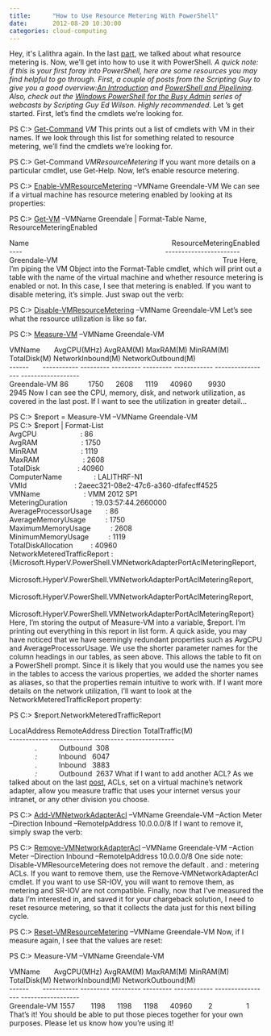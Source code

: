 ```yaml
---
title:      "How to Use Resource Metering With PowerShell"
date:       2012-08-20 10:30:00
categories: cloud-computing
---
```

Hey, it's Lalithra again. In the last [part](http://blogs.technet.com/b/virtualization/archive/2012/08/16/introduction-to-resource-metering.aspx), we talked about what resource metering is. Now, we’ll get into how to use it with PowerShell. _A quick note: if this is your first foray into PowerShell, here are some resources you may find helpful to go through. First, a couple of posts from the Scripting Guy to give you a good overview:[An Introduction](http://blogs.technet.com/b/heyscriptingguy/archive/2009/04/20/windows-powershell-an-introduction.aspx) and [PowerShell and Pipelining](http://blogs.technet.com/b/heyscriptingguy/archive/2009/04/21/windows-powershell-and-pipelining.aspx). Also, check out the [Windows PowerShell for the Busy Admin](http://blogs.technet.com/b/heyscriptingguy/archive/2012/03/06/windows-powershell-for-the-busy-admin.aspx) series of webcasts by Scripting Guy Ed Wilson. Highly recommended._ Let ’s get started. First, let’s find the cmdlets we’re looking for. 

PS C:> [Get-Command](https://technet.microsoft.com/library/hh849711.aspx) *VM* This prints out a list of cmdlets with VM in their names. If we look through this list for something related to resource metering, we’ll find the cmdlets we’re looking for.

PS C:> Get-Command *VMResourceMetering* If you want more details on a particular cmdlet, use Get-Help. Now, let’s enable resource metering.

PS C:> [Enable-VMResourceMetering](https://technet.microsoft.com/library/hh848481.aspx) –VMName Greendale-VM We can see if a virtual machine has resource metering enabled by looking at its properties:

PS C:> [Get-VM](https://technet.microsoft.com/library/hh848479) –VMName Greendale | Format-Table Name, ResourceMeteringEnabled

Name                                                                        ResourceMeteringEnabled  
\----                                                                        \-----------------------  
Greendale-VM                                                                                   True Here, I’m piping the VM Object into the Format-Table cmdlet, which will print out a table with the name of the virtual machine and whether resource metering is enabled or not. In this case, I see that metering is enabled. If you want to disable metering, it’s simple. Just swap out the verb:

PS C:> [Disable-VMResourceMetering](https://technet.microsoft.com/library/hh848498) –VMName Greendale-VM Let’s see what the resource utilization is like so far.

PS C:> [Measure-VM](https://technet.microsoft.com/library/hh848471) –VMName Greendale-VM

VMName       AvgCPU(MHz) AvgRAM(M) MaxRAM(M) MinRAM(M) TotalDisk(M) NetworkInbound(M) NetworkOutbound(M)  
\------       \----------- --------- --------- --------- ------------ ----------------- ------------------  
Greendale-VM 86          1750      2608      1119      40960        9930              2945 Now I can see the CPU, memory, disk, and network utilization, as covered in the last post. If I want to see the utilization in greater detail…

PS C:> $report = Measure-VM –VMName Greendale-VM  
PS C:> $report | Format-List  
AvgCPU                      : 86  
AvgRAM                      : 1750  
MinRAM                      : 1119  
MaxRAM                      : 2608  
TotalDisk                   : 40960  
ComputerName                : LALITHRF-N1  
VMId                        : 2aeec321-08e2-47c6-a360-dfafecff4525  
VMName                      : VMM 2012 SP1  
MeteringDuration            : 19.03:57:44.2660000  
AverageProcessorUsage       : 86  
AverageMemoryUsage          : 1750  
MaximumMemoryUsage          : 2608  
MinimumMemoryUsage          : 1119  
TotalDiskAllocation         : 40960  
NetworkMeteredTrafficReport : {Microsoft.HyperV.PowerShell.VMNetworkAdapterPortAclMeteringReport,  
                              Microsoft.HyperV.PowerShell.VMNetworkAdapterPortAclMeteringReport,  
                              Microsoft.HyperV.PowerShell.VMNetworkAdapterPortAclMeteringReport,  
                              Microsoft.HyperV.PowerShell.VMNetworkAdapterPortAclMeteringReport} Here, I’m storing the output of Measure-VM into a variable, $report. I’m printing out everything in this report in list form. A quick aside, you may have noticed that we have seemingly redundant properties such as AvgCPU and AverageProcessorUsage. We use the shorter parameter names for the column headings in our tables, as seen above. This allows the table to fit on a PowerShell prompt. Since it is likely that you would use the names you see in the tables to access the various properties, we added the shorter names as aliases, so that the properties remain intuitive to work with. If I want more details on the network utilization, I’ll want to look at the NetworkMeteredTrafficReport property:

PS C:> $report.NetworkMeteredTrafficReport

LocalAddress RemoteAddress Direction TotalTraffic(M)  
\------------ ------------- --------- ---------------  
             *.*           Outbound  308  
             *:*           Inbound   6047  
             *.*           Inbound   3883  
             *:*           Outbound  2637 What if I want to add another ACL? As we talked about on the last [post](http://blogs.technet.com/b/virtualization/archive/2012/08/16/introduction-to-resource-metering.aspx), ACLs, set on a virtual machine’s network adapter, allow you measure traffic that uses your internet versus your intranet, or any other division you choose.

PS C:> [Add-VMNetworkAdapterAcl](https://technet.microsoft.com/library/hh848505) –VMName Greendale-VM –Action Meter –Direction Inbound –RemoteIpAddress 10.0.0.0/8 If I want to remove it, simply swap the verb:

PS C:> [Remove-VMNetworkAdapterAcl](https://technet.microsoft.com/library/hh848554) –VMName Greendale-VM –Action Meter –Direction Inbound –RemoteIpAddress 10.0.0.0/8 One side note: Disable-VMResourceMetering does not remove the default *.* and *:* metering ACLs. If you want to remove them, use the Remove-VMNetworkAdapterAcl cmdlet. If you want to use SR-IOV, you will want to remove them, as metering and SR-IOV are not compatible. Finally, now that I’ve measured the data I’m interested in, and saved it for your chargeback solution, I need to reset resource metering, so that it collects the data just for this next billing cycle.

PS C:> [Reset-VMResourceMetering](https://technet.microsoft.com/library/hh848558) –VMName Greendale-VM Now, if I measure again, I see that the values are reset:

PS C:> Measure-VM –VMName Greendale-VM

VMName       AvgCPU(MHz) AvgRAM(M) MaxRAM(M) MinRAM(M) TotalDisk(M) NetworkInbound(M) NetworkOutbound(M)  
\------       \----------- --------- --------- --------- ------------ ----------------- ------------------  
Greendale-VM 1557        1198      1198      1198      40960        2                 1 That’s it! You should be able to put those pieces together for your own purposes. Please let us know how you’re using it!

